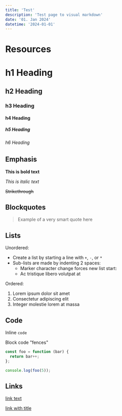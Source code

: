 ```yaml
---
title: 'Test'
description: 'Test page to visual markdown'
date: '01. Jan 2024'
datetime: '2024-01-01'
---
```


# Resources

# h1 Heading

## h2 Heading

### h3 Heading

#### h4 Heading

##### h5 Heading

###### h6 Heading

## Emphasis

**This is bold text**

_This is italic text_

~~Strikethrough~~

## Blockquotes

> Example of a very smart quote here

## Lists

Unordered:

- Create a list by starting a line with `+`, `-`, or `*`
- Sub-lists are made by indenting 2 spaces:
  - Marker character change forces new list start:
  - Ac tristique libero volutpat at

Ordered:

1. Lorem ipsum dolor sit amet
2. Consectetur adipiscing elit
3. Integer molestie lorem at massa

## Code

Inline `code`

Block code "fences"

```js
const foo = function (bar) {
  return bar++;
};

console.log(foo(5));
```

## Links

[link text](http://dev.nodeca.com)

[link with title](http://nodeca.github.io/pica/demo/ 'title text!')
